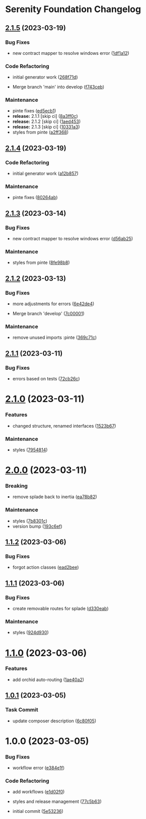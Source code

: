 # Serenity Foundation Changelog

## [2.1.5](https://github.com/jetstreamlabs/foundation/compare/v2.1.4...v2.1.5) (2023-03-19)


### Bug Fixes

* new contract mapper to resolve windows error ([1df1a12](https://github.com/jetstreamlabs/foundation/commit/1df1a128e1b05de6876163d94216d2bfb30c3a11))


### Code Refactoring

* initial generator work ([268f71d](https://github.com/jetstreamlabs/foundation/commit/268f71d70bbda4ebbd0c47066d2baa10bf75fa3b))


* Merge branch 'main' into develop ([f743ceb](https://github.com/jetstreamlabs/foundation/commit/f743cebfc4b7a6914f71c8d77f5980007ef516eb))


### Maintenance

* pinte fixes ([ed5ecb1](https://github.com/jetstreamlabs/foundation/commit/ed5ecb169a5dae59fbac632c45bc47d36dd3d936))
* **release:** 2.1.1 [skip ci] ([8a3ff0c](https://github.com/jetstreamlabs/foundation/commit/8a3ff0c5f35a5bb4a967754a087a79552e8dc07f))
* **release:** 2.1.2 [skip ci] ([1aed453](https://github.com/jetstreamlabs/foundation/commit/1aed453d6b8910a985d5c3f0cf0636d44b9c3ed4))
* **release:** 2.1.3 [skip ci] ([10331a3](https://github.com/jetstreamlabs/foundation/commit/10331a348bc1d5b6d428d18c11bb118a390c76d4))
* styles from pinte ([a2ff368](https://github.com/jetstreamlabs/foundation/commit/a2ff3687e880f17841263b55836d13717e565a80))

## [2.1.4](https://github.com/jetstreamlabs/foundation/compare/v2.1.3...v2.1.4) (2023-03-19)


### Code Refactoring

* initial generator work ([a12b857](https://github.com/jetstreamlabs/foundation/commit/a12b857029c579b5f19ea8d588e5f1bc23b7bc9c))


### Maintenance

* pinte fixes ([80264ab](https://github.com/jetstreamlabs/foundation/commit/80264ab765d88657b730c6550e203f616e14e927))

## [2.1.3](https://github.com/jetstreamlabs/foundation/compare/v2.1.2...v2.1.3) (2023-03-14)


### Bug Fixes

* new contract mapper to resolve windows error ([d56ab25](https://github.com/jetstreamlabs/foundation/commit/d56ab25508dfb9d316020bf1dd5316381dc2977a))


### Maintenance

* styles from pinte ([8fe98b8](https://github.com/jetstreamlabs/foundation/commit/8fe98b8331dda31f4599361278083a0c4db80685))

## [2.1.2](https://github.com/jetstreamlabs/foundation/compare/v2.1.1...v2.1.2) (2023-03-13)


### Bug Fixes

* more adjustments for errors ([6e42de4](https://github.com/jetstreamlabs/foundation/commit/6e42de461d58a79ae4fde96c5988407726394a84))


* Merge branch 'develop' ([7c00001](https://github.com/jetstreamlabs/foundation/commit/7c00001a47a9f58fee348bb1baa772a1b2ab4de2))


### Maintenance

* remove unused imports :pinte ([369c71c](https://github.com/jetstreamlabs/foundation/commit/369c71c2aa132ee192018194c4023eff38694386))

## [2.1.1](https://github.com/jetstreamlabs/foundation/compare/v2.1.0...v2.1.1) (2023-03-11)


### Bug Fixes

* errors based on tests ([72cb26c](https://github.com/jetstreamlabs/foundation/commit/72cb26cef5b4a8b7cd727025bd29adc1a3f1320a))

# [2.1.0](https://github.com/jetstreamlabs/foundation/compare/v2.0.0...v2.1.0) (2023-03-11)


### Features

* changed structure, renamed interfaces ([1523b67](https://github.com/jetstreamlabs/foundation/commit/1523b67acfa41595987b0c7774a7091eae7b5999))


### Maintenance

* styles ([7954814](https://github.com/jetstreamlabs/foundation/commit/7954814c561420b8fc645c7b19e3d7ad8a7927f6))

# [2.0.0](https://github.com/jetstreamlabs/foundation/compare/v1.1.2...v2.0.0) (2023-03-11)


### Breaking

* remove splade back to inertia ([ea78b82](https://github.com/jetstreamlabs/foundation/commit/ea78b82c610c2791a612d9883d79b20aefb8b8ab))


### Maintenance

* styles ([7b8301c](https://github.com/jetstreamlabs/foundation/commit/7b8301c03183345d9837c5e4cdfd4ec4c1fdc3ad))
* version bump ([193c6ef](https://github.com/jetstreamlabs/foundation/commit/193c6efb4e2717e7c4ae3fb69be2686ba7406b4b))

## [1.1.2](https://github.com/jetstreamlabs/foundation/compare/v1.1.1...v1.1.2) (2023-03-06)


### Bug Fixes

* forgot action classes ([ead2bee](https://github.com/jetstreamlabs/foundation/commit/ead2bee118d49fbf223bec8f470eb461ba88cadb))

## [1.1.1](https://github.com/jetstreamlabs/foundation/compare/v1.1.0...v1.1.1) (2023-03-06)


### Bug Fixes

* create removable routes for splade ([d330eab](https://github.com/jetstreamlabs/foundation/commit/d330eabf4b6a036785532bc168bf769391db993f))


### Maintenance

* styles ([924d930](https://github.com/jetstreamlabs/foundation/commit/924d9302e10c9ff8f653fd8e9091bdfd08520d05))

# [1.1.0](https://github.com/jetstreamlabs/foundation/compare/v1.0.1...v1.1.0) (2023-03-06)


### Features

* add orchid auto-routing ([1ae40a2](https://github.com/jetstreamlabs/foundation/commit/1ae40a2617d84718e1ece3dd713aaeb45998d0f9))

## [1.0.1](https://github.com/jetstreamlabs/foundation/compare/v1.0.0...v1.0.1) (2023-03-05)


### Task Commit

* update composer description ([6c80f05](https://github.com/jetstreamlabs/foundation/commit/6c80f05febd1b58ed33b2cc8f9fca784388b1ac8))

# 1.0.0 (2023-03-05)


### Bug Fixes

* workflow error ([e384e1f](https://github.com/jetstreamlabs/foundation/commit/e384e1f658ad4c615cbfa66c08f79029f19ee9af))


### Code Refactoring

* add workflows ([e1d02f0](https://github.com/jetstreamlabs/foundation/commit/e1d02f0b23658657e2acae91256b3700cedd09ba))
* styles and release management ([77c5b63](https://github.com/jetstreamlabs/foundation/commit/77c5b639931acbd42ba25a9621d4e715878acd64))


* initial commit ([5e53236](https://github.com/jetstreamlabs/foundation/commit/5e5323690c16bb8a5dd95317bc3110a48a4cb597))
